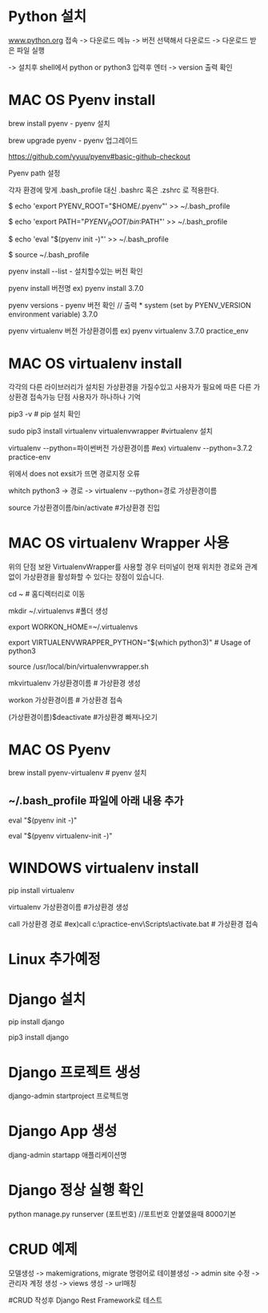 # Python 설치
www.python.org 접속 -> 다운로드 메뉴 -> 버전 선택해서 다운로드 -> 다운로드 받은 파일 실행

-> 설치후 shell에서 python or python3 입력후 엔터 -> version 출력 확인

# MAC OS Pyenv install
brew install pyenv - pyenv 설치

brew upgrade pyenv - pyenv 업그레이드

https://github.com/yyuu/pyenv#basic-github-checkout

Pyenv path 설정

각자 환경에 맞게 .bash_profile 대신 .bashrc 혹은 .zshrc 로 적용한다.

$ echo 'export PYENV_ROOT="$HOME/.pyenv"' >> ~/.bash_profile

$ echo 'export PATH="$PYENV_ROOT/bin:$PATH"' >> ~/.bash_profile

$ echo 'eval "$(pyenv init -)"' >> ~/.bash_profile

$ source ~/.bash_profile

pyenv install --list   - 설치할수있는 버전 확인

pyenv install 버전명 ex) pyenv install 3.7.0

pyenv versions   - pyenv 버전 확인  // 출력 * system (set by PYENV_VERSION environment variable) 3.7.0

pyenv virtualenv 버전 가상환경이름 ex) pyenv virtualenv 3.7.0 practice_env


# MAC OS virtualenv install
각각의 다른 라이브러리가 설치된 가상환경을 가질수있고
사용자가 필요에 따른 다른 가상환경 접속가능 단점 사용자가 하나하나 기억


 pip3 -v  # pip 설치 확인

 sudo pip3 install virtualenv virtualenvwrapper #virtualenv 설치

 virtualenv --python=파이썬버전 가상환경이름  #ex) virtualenv --python=3.7.2 practice-env

 위에서 does not exsit가 뜨면 경로지정 오류

 whitch python3 -> 경로 -> virtualenv --python=경로 가상환경이름

 source 가상환경이름/bin/activate   #가상환경 진입
 

# MAC OS virtualenv Wrapper 사용
 위의 단점 보완
 VirtualenvWrapper를 사용할 경우 터미널이 현재 위치한 경로와 관계없이 가상환경을 활성화할 수 있다는 장점이 있습니다.

 cd ~ # 홈디렉터리로 이동

 mkdir ~/.virtualenvs  #폴더 생성

 export WORKON_HOME=~/.virtualenvs

 export VIRTUALENVWRAPPER_PYTHON="$(which python3)"  # Usage of python3

 source /usr/local/bin/virtualenvwrapper.sh

 mkvirtualenv 가상환경이름 # 가상환경 생성

 workon 가상환경이름 # 가상환경 접속

 (가상환경이름)$deactivate #가상환경 빠져나오기

# MAC OS Pyenv
brew install pyenv-virtualenv  # pyenv 설치

## ~/.bash_profile 파일에 아래 내용 추가
eval "$(pyenv init -)"

eval "$(pyenv virtualenv-init -)"

# WINDOWS virtualenv install
 pip install virtualenv

 virtualenv 가상환경이름 #가상환경 생성

 call 가상환경 경로   #ex)call c:\practice-env\Scripts\activate.bat # 가상환경 접속
 
 # Linux 추가예정

# Django 설치
 pip install django
 
 pip3 install django

# Django 프로젝트 생성
django-admin startproject 프로젝트명

# Django App 생성
djang-admin startapp 애플리케이션명

# Django 정상 실행 확인
python manage.py runserver (포트번호) //포트번호 안붙였을때 8000기본

# CRUD 예제
모델생성 -> makemigrations, migrate 명령어로 테이블생성 -> admin site 수정 -> 관리자 계정 생성 -> views 생성 -> url매칭

#CRUD 작성후 Django Rest Framework로 테스트

